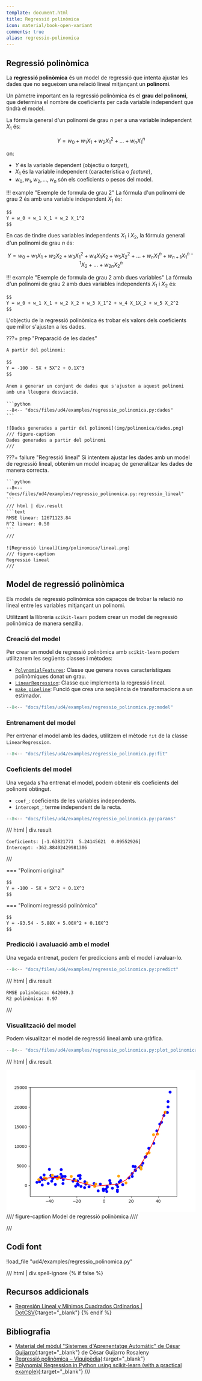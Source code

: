 ```yaml
---
template: document.html
title: Regressió polinòmica
icon: material/book-open-variant
comments: true
alias: regressio-polinomica
---
```



## Regressió polinòmica
La __regressió polinòmica__ és un model de regressió que intenta ajustar les dades
que no segueixen una relació lineal mitjançant un __polinomi__.

Un pàmetre important en la regressió polinòmica és el __grau del polinomi__,
que determina el nombre de coeficients per cada variable independent
que tindrà el model.

La fórmula general d'un polinomi de grau $n$ per a una variable independent $X_1$ és:

$$
Y = w_0 + w_1 X_1 + w_2 X_1^2 + \ldots + w_n X_1^n
$$

on:

- $Y$ és la variable dependent (objectiu o _target_),
- $X_1$ és la variable independent (característica o _feature_),
- $w_0, w_1, w_2, \ldots, w_n$ són els coeficients o pesos del model.


!!! example "Exemple de formula de grau 2"
    La fórmula d'un polinomi de grau 2 és amb una variable independent $X_1$ és:

    $$
    Y = w_0 + w_1 X_1 + w_2 X_1^2
    $$


En cas de tindre dues variables independents $X_1$ i $X_2$, la fórmula general d'un polinomi de grau $n$ és:

$$
Y = w_0 + w_1 X_1 + w_2 X_2 + w_3 X_1^2 + w_4 X_1X_2 + w_5 X_2^2 + \ldots + w_n X_1^n + w_{n+1} X_1^{n-1}X_2 + \ldots + w_{2n} X_2^n
$$

!!! example "Exemple de formula de grau 2 amb dues variables"
    La fórmula d'un polinomi de grau 2 amb dues variables independents $X_1$ i $X_2$ és:

    $$
    Y = w_0 + w_1 X_1 + w_2 X_2 + w_3 X_1^2 + w_4 X_1X_2 + w_5 X_2^2
    $$


L'objectiu de la regressió polinòmica és trobar els valors dels coeficients que
millor s'ajusten a les dades.


???+ prep "Preparació de les dades"

    A partir del polinomi:

    $$
    Y = -100 - 5X + 5X^2 + 0.1X^3
    $$

    Anem a generar un conjunt de dades que s'ajusten a aquest polinomi
    amb una lleugera desviació.

    ```python
    --8<-- "docs/files/ud4/examples/regressio_polinomica.py:dades"
    ```

    ![Dades generades a partir del polinomi](img/polinomica/dades.png)
    /// figure-caption
    Dades generades a partir del polinomi
    ///

???+ failure "Regressió lineal"
    Si intentem ajustar les dades amb un model de regressió lineal,
    obtenim un model incapaç de generalitzar les dades de manera correcta.

    ```python
    --8<-- "docs/files/ud4/examples/regressio_polinomica.py:regressio_lineal"
    ```
    /// html | div.result
    ```text
    RMSE linear: 12671123.84
    R^2 linear: 0.50
    ```
    ///

    ![Regressió lineal](img/polinomica/lineal.png)
    /// figure-caption
    Regressió lineal
    ///

## Model de regressió polinòmica
Els models de regressió polinòmica són capaços
de trobar la relació no lineal entre les variables
mitjançant un polinomi.

Utilitzant la llibreria `scikit-learn` podem crear un model
de regressió polinòmica de manera senzilla.

### Creació del model
Per crear un model de regressió polinòmica amb `scikit-learn` podem
utilitzarem les següents classes i mètodes:

- [`PolynomialFeatures`][PolynomialFeatures]: Classe que genera noves característiques polinòmiques donat un grau.
- [`LinearRegression`][LinearRegression]: Classe que implementa la regressió lineal.
- [`make_pipeline`][make_pipeline]: Funció que crea una seqüència de transformacions a un estimador.

[PolynomialFeatures]: https://scikit-learn.org/stable/modules/generated/sklearn.preprocessing.PolynomialFeatures.html
[LinearRegression]: https://scikit-learn.org/stable/modules/generated/sklearn.linear_model.LinearRegression.html
[make_pipeline]: https://scikit-learn.org/stable/modules/generated/sklearn.pipeline.make_pipeline.html


```python
--8<-- "docs/files/ud4/examples/regressio_polinomica.py:model"
```

### Entrenament del model
Per entrenar el model amb les dades, utilitzem el mètode `fit` de la classe `LinearRegression`.

```python
--8<-- "docs/files/ud4/examples/regressio_polinomica.py:fit"
```

### Coeficients del model
Una vegada s'ha entrenat el model, podem obtenir els coeficients del polinomi
obtingut.

- `coef_`: coeficients de les variables independents.
- `intercept_`: terme independent de la recta.

```python
--8<-- "docs/files/ud4/examples/regressio_polinomica.py:params"
```
/// html | div.result
```
Coeficients: [-1.63821771  5.24145621  0.09552926]
Intercept: -362.88402429981306
```
///

=== "Polinomi original"

    $$
    Y = -100 - 5X + 5X^2 + 0.1X^3
    $$

=== "Polinomi regressió polinòmica"

    $$
    Y = -93.54 - 5.88X + 5.00X^2 + 0.10X^3
    $$


### Predicció i avaluació amb el model
Una vegada entrenat, podem fer prediccions amb el model i avaluar-lo.

```python
--8<-- "docs/files/ud4/examples/regressio_polinomica.py:predict"
```
/// html | div.result
```
RMSE polinòmica: 642049.3
R2 polinòmica: 0.97
```
///

### Visualització del model
Podem visualitzar el model de regressió lineal amb una gràfica.

```python
--8<-- "docs/files/ud4/examples/regressio_polinomica.py:plot_polinomica"
```
/// html | div.result

![Model de regressió polinòmica](img/polinomica/polinomica.png)
//// figure-caption
Model de regressió polinòmica
////

///

## Codi font
!load_file "ud4/examples/regressio_polinomica.py"
    
/// html | div.spell-ignore
{% if false %}
## Recursos addicionals
- [Regresión Lineal y Mínimos Cuadrados Ordinarios | DotCSV](https://www.youtube.com/watch?v=k964_uNn3l0){:target="_blank"}
{% endif %}

## Bibliografia
- [Material del mòdul "Sistemes d'Aprenentatge Automàtic" de César Guijarro](https://cesguiro.es/){:target="_blank"} de César Guijarro Rosaleny
- [Regressió polinòmica – Viquipèdia](https://ca.wikipedia.org/wiki/Regressi%C3%B3_polin%C3%B2mica){:target="_blank"}
- [Polynomial Regression in Python using scikit-learn (with a practical example)](https://data36.com/polynomial-regression-python-scikit-learn/){:target="_blank"}
///
